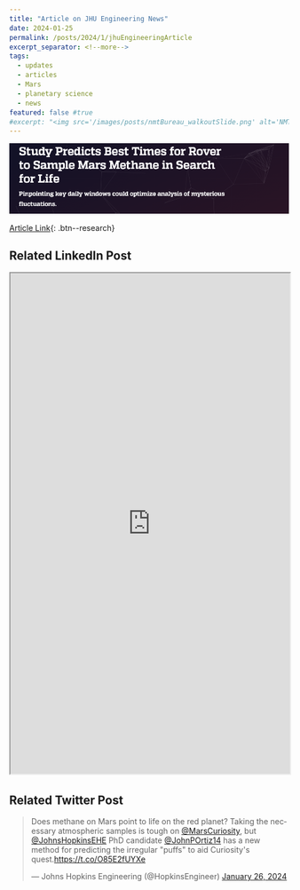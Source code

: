 ```yaml
---
title: "Article on JHU Engineering News"
date: 2024-01-25
permalink: /posts/2024/1/jhuEngineeringArticle
excerpt_separator: <!--more-->
tags:
  - updates 
  - articles
  - Mars
  - planetary science
  - news
featured: false #true 
#excerpt: "<img src='/images/posts/nmtBureau_walkoutSlide.png' alt='NMT-talkBanner' width='500px'/>"
---
```


<img src='/images/posts/jhuEngineeringNews_headline.png' alt='jhu-headline' width='650px'/>

[Article Link](https://engineering.jhu.edu/news/study-predicts-best-times-for-rover-to-sample-mars-methane-in-search-for-life/){: .btn--research}

<!--more-->

<h2>Related LinkedIn Post</h2>

<iframe src="https://www.linkedin.com/embed/feed/update/urn:li:share:7156676584232361986" height="902" width="504" frameborder="1" allowfullscreen="" title="Embedded post"></iframe>

<h2>Related Twitter Post</h2>

<blockquote class="twitter-tweet"><p lang="en" dir="ltr">Does methane on Mars point to life on the red planet? Taking the necessary atmospheric samples is tough on <a href="https://twitter.com/MarsCuriosity?ref_src=twsrc%5Etfw">@MarsCuriosity</a>, but <a href="https://twitter.com/JohnsHopkinsEHE?ref_src=twsrc%5Etfw">@JohnsHopkinsEHE</a> PhD candidate <a href="https://twitter.com/JohnPOrtiz14?ref_src=twsrc%5Etfw">@JohnPOrtiz14</a> has a new method for predicting the irregular &quot;puffs&quot; to aid Curiosity&#39;s quest.<a href="https://t.co/O85E2fUYXe">https://t.co/O85E2fUYXe</a></p>&mdash; Johns Hopkins Engineering (@HopkinsEngineer) <a href="https://twitter.com/HopkinsEngineer/status/1750911462472577164?ref_src=twsrc%5Etfw">January 26, 2024</a></blockquote> <script async src="https://platform.twitter.com/widgets.js" charset="utf-8"></script>




